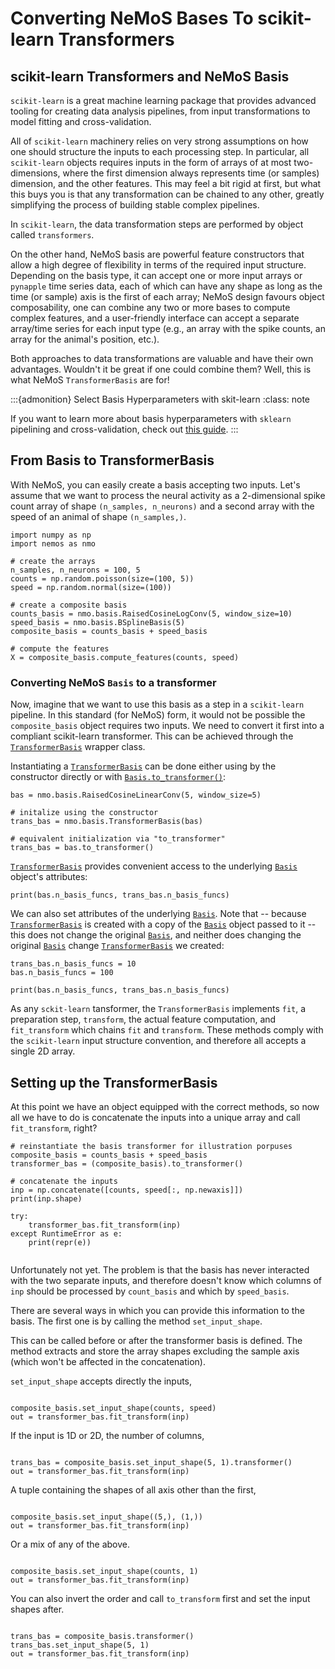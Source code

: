 # Converting NeMoS Bases To scikit-learn Transformers

## scikit-learn Transformers and NeMoS Basis

`scikit-learn` is a great machine learning package that provides advanced tooling for creating data analysis pipelines, from input transformations to model fitting and cross-validation.

All of `scikit-learn` machinery relies on very strong assumptions on how one should structure the inputs to each processing step. 
In particular, all `scikit-learn` objects requires inputs in the form of arrays of at most two-dimensions, where the first dimension always represents time (or samples) dimension, and the other features.
This may feel a bit rigid at first, but what this buys you is that any transformation can be chained to any other, greatly simplifying the process of building stable complex pipelines.

In `scikit-learn`, the data transformation steps are performed by object called `transformers`.  


On the other hand, NeMoS basis are powerful feature constructors that allow a high degree of flexibility in terms of the required input structure. 
Depending on the basis type, it can accept one or more input arrays or `pynapple` time series data, each of which can have any shape as long as the time (or sample) axis is the first of each array;
NeMoS design favours object composability, one can combine any two or more bases to compute complex features, and a user-friendly interface can accept a separate array/time series for each input type (e.g., an array with the spike counts, an array for the animal's position, etc.).

Both approaches to data transformations are valuable and have their own advantages. 
Wouldn't it be great if one could combine them? Well, this is what NeMoS `TransformerBasis` are for!

:::{admonition} Select Basis Hyperparameters with skit-learn
:class: note

If you want to learn more about basis hyperparameters with `sklearn` pipelining and cross-validation, check out [this guide](sklearn-how-to).
:::

## From Basis to TransformerBasis


With NeMoS, you can easily create a basis accepting two inputs. Let's assume that we want to process the neural activity as a 2-dimensional spike count array of shape `(n_samples, n_neurons)` and a second array with the speed of an animal of shape `(n_samples,)`.

```{code-block} ipython3
import numpy as np
import nemos as nmo

# create the arrays
n_samples, n_neurons = 100, 5
counts = np.random.poisson(size=(100, 5))
speed = np.random.normal(size=(100))

# create a composite basis
counts_basis = nmo.basis.RaisedCosineLogConv(5, window_size=10)
speed_basis = nmo.basis.BSplineBasis(5)
composite_basis = counts_basis + speed_basis

# compute the features
X = composite_basis.compute_features(counts, speed)

```

### Converting NeMoS `Basis` to a transformer

Now, imagine that we want to use this basis as a step in a `scikit-learn` pipeline. 
In this standard (for NeMoS) form, it would not be possible the `composite_basis` object requires two inputs. We need to convert it first into a compliant scikit-learn transformer. This can be achieved through the [`TransformerBasis`](nemos.basis._transformer_basis.TransformerBasis) wrapper class.

Instantiating a [`TransformerBasis`](nemos.basis._transformer_basis.TransformerBasis) can be done either using by the constructor directly or with [`Basis.to_transformer()`](nemos.basis._basis.Basis.to_transformer):


```{code-cell} ipython3
bas = nmo.basis.RaisedCosineLinearConv(5, window_size=5)

# initalize using the constructor
trans_bas = nmo.basis.TransformerBasis(bas)

# equivalent initialization via "to_transformer"
trans_bas = bas.to_transformer()

```

[`TransformerBasis`](nemos.basis._transformer_basis.TransformerBasis) provides convenient access to the underlying [`Basis`](nemos.basis._basis.Basis) object's attributes:


```{code-cell} ipython3
print(bas.n_basis_funcs, trans_bas.n_basis_funcs)
```

We can also set attributes of the underlying [`Basis`](nemos.basis._basis.Basis). Note that -- because [`TransformerBasis`](nemos.basis._transformer_basis.TransformerBasis) is created with a copy of the [`Basis`](nemos.basis._basis.Basis) object passed to it -- this does not change the original [`Basis`](nemos.basis._basis.Basis), and neither does changing the original [`Basis`](nemos.basis._basis.Basis) change [`TransformerBasis`](nemos.basis._transformer_basis.TransformerBasis) we created:


```{code-cell} ipython3
trans_bas.n_basis_funcs = 10
bas.n_basis_funcs = 100

print(bas.n_basis_funcs, trans_bas.n_basis_funcs)
```

As any `sckit-learn` tansformer, the `TransformerBasis` implements `fit`, a preparation step, `transform`, the actual feature computation, and `fit_transform` which chains `fit` and `transform`. These methods comply with the `scikit-learn` input structure convention, and therefore all accepts a single 2D array.

## Setting up the TransformerBasis

At this point we have an object equipped with the correct methods, so now all we have to do is concatenate the inputs into a unique array and call `fit_transform`, right? 

```{code-cell} ipython3
# reinstantiate the basis transformer for illustration porpuses
composite_basis = counts_basis + speed_basis
transformer_bas = (composite_basis).to_transformer()

# concatenate the inputs
inp = np.concatenate([counts, speed[:, np.newaxis]])
print(inp.shape)

try:
    transformer_bas.fit_transform(inp)
except RuntimeError as e:
    print(repr(e))
    
```

Unfortunately not yet. The problem is that the basis has never interacted with the two separate inputs, and therefore doesn't know which columns of `inp` should be processed by `count_basis` and which by `speed_basis`.

There are several ways in which you can provide this information to the basis. The first one is by calling the method `set_input_shape`. 

This can be called before or after the transformer basis is defined. The method extracts and store the array shapes excluding the sample axis (which won't be affected in the concatenation).

`set_input_shape` accepts directly the inputs,

```{code-cell} ipython3

composite_basis.set_input_shape(counts, speed)
out = transformer_bas.fit_transform(inp)
```

If the input is 1D or 2D, the number of columns,
```{code-cell} ipython3

trans_bas = composite_basis.set_input_shape(5, 1).transformer()
out = transformer_bas.fit_transform(inp)
```

A tuple containing the shapes of all axis other than the first,
```{code-cell} ipython3

composite_basis.set_input_shape((5,), (1,))
out = transformer_bas.fit_transform(inp)
```

Or a mix of any of the above.

```{code-cell} ipython3

composite_basis.set_input_shape(counts, 1)
out = transformer_bas.fit_transform(inp)
```

You can also invert the order and call `to_transform` first and set the input shapes after. 
```{code-cell} ipython3

trans_bas = composite_basis.transformer()
trans_bas.set_input_shape(5, 1) 
out = transformer_bas.fit_transform(inp)
```
